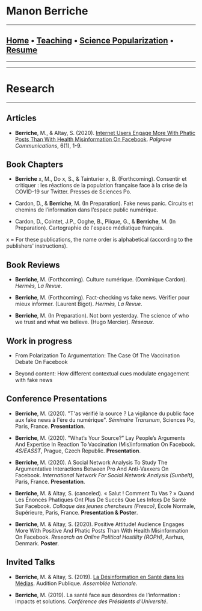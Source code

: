 # **Manon Berriche**


-----------------

## [Home](https://manonberriche.github.io/) • [Teaching](https://manonberriche.github.io/teaching.html) • [Science Popularization](https://manonberriche.github.io/General-Audience.html) • [Resume](https://drive.google.com/file/d/1syRqm-ya3dwk69_t_84dEMdOoiHAiZBB/view?usp=sharing) 

-----------------

-----------------
# Research
-----------------

## Articles

* **Berriche**, M., & Altay, S. (2020). [Internet Users Engage More With Phatic Posts Than With Health Misinformation On Facebook](https://doi.org/10.1057/s41599-020-0452-1). *Palgrave Communications*, 6(1), 1-9.


## Book Chapters

* **Berriche** x, M., Do x, S., & Tainturier x, B. (Forthcoming). Consentir et critiquer : les réactions de la population française face à la crise de la COVID-19 sur Twitter. Presses de Sciences Po. 

* Cardon, D., & **Berriche**, M. (In Preparation). Fake news panic. Circuits et chemins de l’information dans l’espace public numérique.

* Cardon, D., Cointet, J.P., Ooghe, B., Plique, G., & **Berriche**, M. (In Preparation). Cartographie de l'espace médiatique français.

x = For these publications, the name order is alphabetical (according to the publishers' instructions).

## Book Reviews

* **Berriche**, M. (Forthcoming). Culture numérique. (Dominique Cardon). *Hermès, La Revue*.

* **Berriche**, M. (Forthcoming). Fact-checking vs fake news. Vérifier pour mieux informer. (Laurent Bigot). *Hermès, La Revue*.

* **Berriche**, M. (In Preparation). Not born yesterday. The science of who we trust and what we believe. (Hugo Mercier). *Réseaux*.

## Work in progress

* From Polarization To Argumentation: The Case  Of The Vaccination Debate On Facebook

* Beyond content: How different contextual cues modulate engagement with fake news 


## Conference Presentations

* **Berriche**, M. (2020). "T'as vérifié la source ? La vigilance du public face aux fake news à l'ère du numérique". *Séminaire Transnum*, Sciences Po, Paris, France. **Presentation**.

* **Berriche**, M. (2020). "What’s Your Source?” Lay People’s Arguments And Expertise In Reaction To Vaccination (Mis)information On Facebook. *4S/EASST*, Prague, Czech Republic. **Presentation**.

* **Berriche**, M. (2020). A Social Network Analysis To Study The Argumentative Interactions Between Pro And Anti-Vaxxers On Facebook. *International Network For Social Network Analysis (Sunbelt)*, Paris, France. **Presentation**.

* **Berriche**, M. & Altay, S. (canceled). « Salut ! Comment Tu Vas ? » Quand Les Énoncés Phatiques Ont
Plus De Succès Que Les Infoxs De Santé Sur Facebook. *Colloque des jeunes chercheurs (Fresco)*, École
Normale, Supérieure, Paris, France. **Presentation & Poster**.

* **Berriche**, M. & Altay, S. (2020). Positive Attitude! Audience Engages More With Positive And Phatic Posts Than With Health Misinformation On Facebook. *Research on Online Political Hostility (ROPH)*, Aarhus, Denmark. **Poster**.


## Invited Talks

* **Berriche**, M. & Altay, S. (2019). [La Désinformation en Santé dans les Médias](http://videos.assemblee-nationale.fr/video.8425833_5dcd0ebadfcb2.opecst--audition-publique-sur-l-hesitation-vaccinale--14-novembre-2019?fbclid=IwAR168oIvDON4YoY3oeGiFvOBbYw5OsTwACOUDnLxgKG3Cv9r2WV0n9l8uR4). Audition Publique. *Assemblée Nationale*.

* **Berriche**, M. (2019). La santé face aux désordres de l’information : impacts et solutions. *Conférence des Présidents d'Université*.

